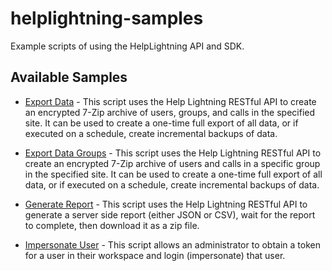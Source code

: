# helplightning-samples
Example scripts of using the HelpLightning API and SDK.

## Available Samples
- [Export Data](export-data) - This script uses the Help Lightning RESTful API to create an encrypted 7-Zip archive of users, groups, and calls in the specified site. It can be used to create a one-time full export of all data, or if executed on a schedule, create incremental backups of data.

- [Export Data Groups](export-data-groups) - This script uses the Help Lightning RESTful API to create an encrypted 7-Zip archive of users and calls in a specific group in the specified site. It can be used to create a one-time full export of all data, or if executed on a schedule, create incremental backups of data.

- [Generate Report](generate-report) - This script uses the Help Lightning RESTful API to generate a server side report (either JSON or CSV), wait for the report to complete, then download it as a zip file.

- [Impersonate User](impersonate-user) - This script allows an administrator to obtain a token for a user in their workspace and login (impersonate) that user.
